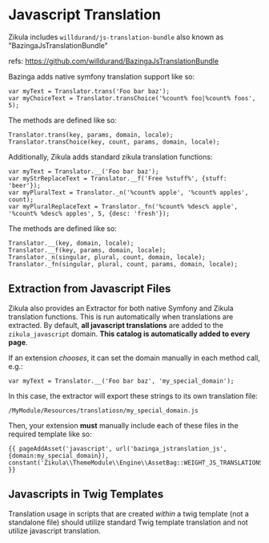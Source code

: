 Javascript Translation
======================

Zikula includes `willdurand/js-translation-bundle` also known as "BazingaJsTranslationBundle"

refs: https://github.com/willdurand/BazingaJsTranslationBundle

Bazinga adds native symfony translation support like so:

    var myText = Translator.trans('Foo bar baz');
    var myChoiceText = Translator.transChoice('%count% foo|%count% foos', 5);

The methods are defined like so:

    Translator.trans(key, params, domain, locale);
    Translator.transChoice(key, count, params, domain, locale);

Additionally, Zikula adds standard zikula translation functions:

    var myText = Translator.__('Foo bar baz');
    var myStrReplaceText = Translator.__f('Free %stuff%', {stuff: 'beer'});
    var myPluralText = Translator._n('%count% apple', '%count% apples', count);
    var myPluralReplaceText = Translator._fn('%count% %desc% apple', '%count% %desc% apples', 5, {desc: 'fresh'});

The methods are defined like so:

    Translator.__(key, domain, locale);
    Translator.__f(key, params, domain, locale);
    Translator._n(singular, plural, count, domain, locale);
    Translator._fn(singular, plural, count, params, domain, locale);


Extraction from Javascript Files
--------------------------------

Zikula also provides an Extractor for both native Symfony and Zikula translation functions. This is run automatically
when translations are extracted. By default, **all javascript translations** are added to the `zikula_javascript` domain. 
**This catalog is automatically added to every page**.

If an extension _chooses_, it can set the domain manually in each method call, e.g.:

    var myText = Translator.__('Foo bar baz', 'my_special_domain');

In this case, the extractor will export these strings to its own translation file:

    /MyModule/Resources/translatiosn/my_special_domain.js

Then, your extension **must** manually include each of these files in the required template like so:

    {{ pageAddAsset('javascript', url('bazinga_jstranslation_js', {domain:my_special_domain}), constant('Zikula\\ThemeModule\\Engine\\AssetBag::WEIGHT_JS_TRANSLATIONS')) }}


Javascripts in Twig Templates
-----------------------------

Translation usage in scripts that are created *within* a twig template (not a standalone file) should utilize standard
Twig template translation and not utilize javascript translation.
